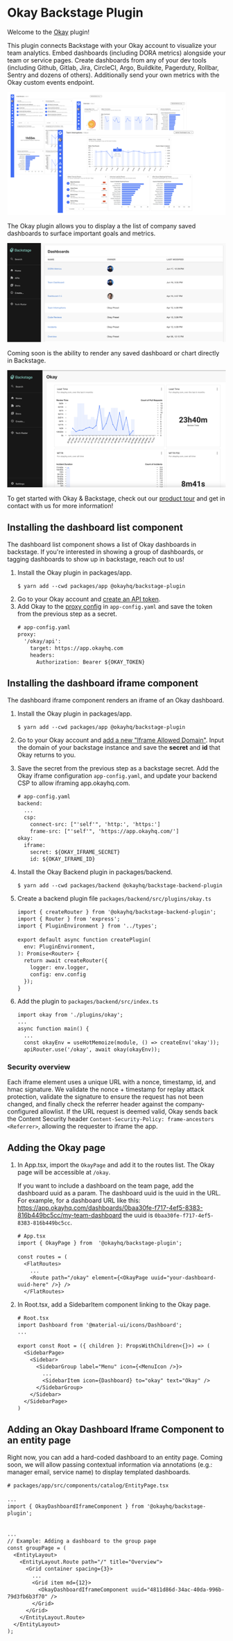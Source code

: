 # Okay Backstage Plugin

Welcome to the [Okay](https://www.okayhq.com/) plugin!

This plugin connects Backstage with your Okay account to visualize your team analytics. Embed dashboards (including DORA metrics) alongside your team or service pages. 
Create dashboards from any of your dev tools (including Github, Gitlab, Jira, CircleCI, Argo, Buildkite, Pagerduty, Rollbar, Sentry and dozens of others). 
Additionally send your own metrics with the Okay custom events endpoint. 

![okay_app](./docs/okay_app.png?raw=true)

The Okay plugin allows you to display a the list of company saved dashboards to surface important goals and metrics.

![dashboard_list](./docs/dashboard_list.png?raw=true)

Coming soon is the ability to render any saved dashboard or chart directly in Backstage.

![dashboard_list](./docs/dashboard_iframe.png?raw=true)


To get started with Okay & Backstage, check out our [product tour](https://www.okayhq.com/tour) and get in contact with us for more information!

## Installing the dashboard list component
The dashboard list component shows a list of Okay dashboards in backstage. If you're interested in showing a group of dashboards, or tagging dashboards to show up in backstage, reach out to us!

1.  Install the Okay plugin in packages/app.
    ```
    $ yarn add --cwd packages/app @okayhq/backstage-plugin
    ```
2.  Go to your Okay account and [create an API token](https://app.okayhq.com/settings/edit/company).
3. Add Okay to the [proxy config](https://backstage.io/docs/plugins/proxying) in  `app-config.yaml` and save the token from the previous step as a secret.
    ```
    # app-config.yaml
    proxy:
      '/okay/api':
        target: https://app.okayhq.com
        headers:
          Authorization: Bearer ${OKAY_TOKEN}
    ```

## Installing the dashboard iframe component
The dashboard iframe component renders an iframe of an Okay dashboard.

1. Install the Okay plugin in packages/app.
    ```
    $ yarn add --cwd packages/app @okayhq/backstage-plugin
    ```
1. Go to your Okay account and [add a new "Iframe Allowed Domain"](https://app.okayhq.com/settings/edit/company). Input the domain of your backstage instance and save the **secret** and **id** that Okay returns to you.
    
2. Save the secret from the previous step as a backstage secret. Add the Okay iframe configuration `app-config.yaml`, and update your backend CSP to allow iframing app.okayhq.com.
    ```
    # app-config.yaml
    backend:
      ...
      csp:
        connect-src: ["'self'", 'http:', 'https:']
        frame-src: ["'self'", 'https://app.okayhq.com/']
    okay:
      iframe:
        secret: ${OKAY_IFRAME_SECRET}
        id: ${OKAY_IFRAME_ID}
    ```
  
3. Install the Okay Backend plugin in packages/backend. 
    ```
    $ yarn add --cwd packages/backend @okayhq/backstage-backend-plugin
    ```

4. Create a backend plugin file `packages/backend/src/plugins/okay.ts`
   ```
   import { createRouter } from '@okayhq/backstage-backend-plugin';
   import { Router } from 'express';
   import { PluginEnvironment } from '../types';

   export default async function createPlugin(
     env: PluginEnvironment,
   ): Promise<Router> {
     return await createRouter({
       logger: env.logger,
       config: env.config
     });
   }
   ```

5. Add the plugin to `packages/backend/src/index.ts`
    ```
    import okay from './plugins/okay';
    ...
    async function main() {
      ...
      const okayEnv = useHotMemoize(module, () => createEnv('okay'));
      apiRouter.use('/okay', await okay(okayEnv));
    ```

### Security overview
Each iframe element uses a unique URL with a nonce, timestamp, id, and hmac signature. We validate the nonce + timestamp for replay attack protection, validate the signature to ensure the request has not been changed, and finally check the referrer header against the company-configured allowlist. If the URL request is deemed valid, Okay sends back the Content Security header `Content-Security-Policy: frame-ancestors <Referrer>`, allowing the requester to iframe the app.

## Adding the Okay page
1. In App.tsx, import the `OkayPage` and add it to the routes list. The Okay page will be accessible at `/okay`.

    If you want to include a dashboard on the team page, add the dashboard uuid as a param. The dashboard uuid is the uuid in the URL. For example, for a dashboard URL like this:
    https://app.okayhq.com/dashboards/0baa30fe-f717-4ef5-8383-816b449bc5cc/my-team-dashboard the uuid is `0baa30fe-f717-4ef5-8383-816b449bc5cc`.
    ```
    # App.tsx
    import { OkayPage } from  '@okayhq/backstage-plugin';

    const routes = (
      <FlatRoutes>
        ...
        <Route path="/okay" element={<OkayPage uuid="your-dashboard-uuid-here" />} />
      </FlatRoutes>
    ```

2. In Root.tsx, add a SidebarItem component linking to the Okay page.
    ```
    # Root.tsx
    import Dashboard from '@material-ui/icons/Dashboard';
    ...
      
    export const Root = ({ children }: PropsWithChildren<{}>) => (  
      <SidebarPage>
        <Sidebar>
          <SidebarGroup label="Menu" icon={<MenuIcon />}>
            ...
            <SidebarItem icon={Dashboard} to="okay" text="Okay" />
          </SidebarGroup>
        </Sidebar>
      </SidebarPage>
    )
    ```

## Adding an Okay Dashboard Iframe Component to an entity page
Right now, you can add a hard-coded dashboard to an entity page. Coming soon, we will allow passing contextual information via annotations (e.g.: manager email, service name) to display templated dashboards.

```
# packages/app/src/components/catalog/EntityPage.tsx

...
import { OkayDashboardIframeComponent } from '@okayhq/backstage-plugin';


...
// Example: Adding a dashboard to the group page
const groupPage = (
  <EntityLayout>
    <EntityLayout.Route path="/" title="Overview">
      <Grid container spacing={3}>
        ...
        <Grid item md={12}>
          <OkayDashboardIframeComponent uuid="4811d86d-34ac-40da-996b-79d3fb6b3f70" />
        </Grid>
      </Grid>
    </EntityLayout.Route>
  </EntityLayout>
);
```